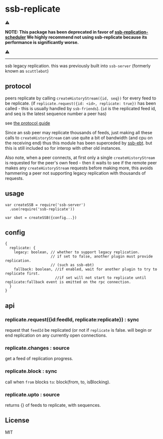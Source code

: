 # ssb-replicate

:warning:

**NOTE: This package has been deprecated in favor of [ssb-replication-scheduler](https://github.com/ssb-ngi-pointer/ssb-replication-scheduler)
We highly recommend not using ssb-replicate because its performance is significantly worse.**

:warning:

-------

ssb legacy replication. this was previously built into `ssb-server` (formerly known as `scuttlebot`)

## protocol

peers replicate by calling `createHistoryStream({id, seq})` for every feed to be replicate.
(if `replicate.request({id: <id>, replicate: true})` has been called - this is usually handled
by `ssb-friends`). (`id` is the replicated feed id, and seq is the latest sequence number a peer has)

see [the protocol guide](https://ssbc.github.io/scuttlebutt-protocol-guide/#createHistoryStream)

Since an ssb peer may replicate thousands of feeds, just making all these calls to `createHistoryStream`
can use quite a bit of bandwidth (and cpu on the receiving end) thus this module has been superceded
by [ssb-ebt](https://github.com/ssbc/ssb-ebt). but this is still included so for interop with other
old instances.

Also note, when a peer connects, at first only a single `createHistoryStream` is requested for the peer's
own feed - then it waits to see if the remote peer makes any `createHistoryStream` requests before
making more, this avoids hammering a peer not supporting legacy replication with thousands of requests.

## usage

```
var createSSB = require('ssb-server')
  .use(require('ssb-replicate'))

var sbot = createSSB({config...})
```

## config

```
{
  replicate: {
    legacy: boolean, // whether to support legacy replication.
                     // if set to false, another plugin must provide replication.
                     // (such as ssb-ebt)
    fallback: boolean, //if enabled, wait for another plugin to try to replicate first.
                       //if set will not start to replicate until replicate:fallback event is emitted on the rpc connection.
  }
}

```

## api

### replicate.request({id:feedId, replicate:replicate}) : sync

request that `feedId` be replicated (or not if `replicate` is false.
will begin or end replication on any currently open connections.

### replicate.changes : source

get a feed of replication progress.

### replicate.block : sync

call when `from` blocks `to`: block(from, to, isBlocking).

### replicate.upto : source

returns {} of feeds to replicate, with sequences.


## License

MIT


